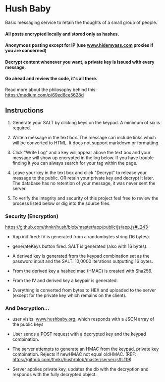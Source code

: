 Hush Baby
=========
Basic messaging service to retain the thoughts of a small group of people.


#### All posts encrypted locally and stored only as hashes. 
#### Anonymous posting except for IP (use www.hidemyass.com proxies if you are concerned)
#### Decrypt content whenever you want, a private key is issued with every message.
#### Go ahead and review the code, it's all there.

Read more about the philosophy behind this: https://medium.com/p/69ed8ce5628d

## Instructions
1. Generate your SALT by clicking keys on the keypad. A minimum of six is required. 

2. Write a message in the text box. The message can include links which will be converted to HTML. It does not support markdown or formatting.

3. Click "Write Log" and a key will appear above the text box and your message will show up encrypted in the log below. If you have trouble finding it you can always search for your tag within the page. 

4. Leave your key in the text box and click "Decrypt" to release your message to the public. OR retain your private key and decrypt it later. The database has no retention of your message, it was never sent the server. 

5. To verify the integrity and security of this project feel free to review the process listed below or dig into the source files.

### Security (Encryption)
https://github.com/thnkr/hush/blob/master/app/public/js/app.js#L243

- App init fired: IV is generated from a randombytes string (16 bytes). 

- generateKeys button fired: SALT is generated (also with 16 bytes). 

- A derived key is generated from the keypad combination set as the password input and the SALT. 10,0000 iterations outputting 16 bytes. 

- From the derived key a hashed mac (HMAC) is created with Sha256. 

- From the IV and derived key a keypair is generated.

- Everything is converted from bytes to HEX and uploaded to the server (except for the private key which remains on the client). 

### And Decryption...
 
- user visits: www.hushbaby.org, which responds with a JSON array of the public keys 

- User sends a POST request with a decrypted key and the keypad combination. 

- The server attempts to generate an HMAC from the keypad, private key combination. Rejects if newHMAC not equal oldHMAC.  (REF: https://github.com/thnkr/hush/blob/master/server.js#L119)

- Server applies private key, updates the db with the decryption and responds with the fully decrypted object. 
